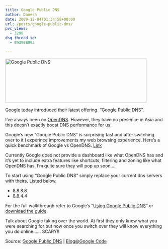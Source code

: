 ```yaml
---
title: Google Public DNS
author: Danesh
date: 2009-12-04T01:34:58+00:00
url: /posts/google-public-dns/
pvc_views:
  - 3290
dsq_thread_id:
  - 893908093

---
```

[<img loading="lazy" class="alignnone size-medium wp-image-1885" title="Google Public DNS" src="/wp-content/uploads/2009/12/Google-Public-DNS-449x140.png" alt="Google Public DNS" width="449" height="140" srcset="/wp-content/uploads/2009/12/Google-Public-DNS-449x140.png 449w, /wp-content/uploads/2009/12/Google-Public-DNS.png 786w" sizes="(max-width: 449px) 100vw, 449px" />][1]

Google today introduced their latest offering. &#8220;Google Public DNS&#8221;.

I&#8217;ve always been on [OpenDNS][2]. However, they have no presence in Asia and this doesn&#8217;t exactly boost DNS performance for us.

Google&#8217;s new &#8220;Google Public DNS&#8221; is surprising fast and after switching over to it I experince improvements my web browsing experience. Here&#8217;s a quick benchmark of Google vs OpenDNS. [Link][3]

Currently Google does not provide a dashboard like what OpenDNS has and it&#8217;s yet to include extra features like shortcuts, filtering and zoning like what OpenDNS has. I&#8217;m quite sure they will pop up soon&#8230;.

To start using &#8220;Google Public DNS&#8221; simply replace your current dns servers with theirs. Listed below,

  * 8.8.8.8
  * 8.8.4.4

For the full walkthrough refer to Google&#8217;s &#8220;[Using Google Public DNS][4]&#8221; or [download the guide][5].

Talk about Google taking over the world. At first they only knew what you were searching for but now once you switch over they will know everything you do online&#8230;&#8230; SCARY!!

Source: [Google Public DNS][6] | [Blog@Google Code][7]

 [1]: /wp-content/uploads/2009/12/Google-Public-DNS.png
 [2]: http://www.opendns.com/
 [3]: http://www.manu-j.com/blog/opendns-alternative-google-dns-rocks/403/
 [4]: http://code.google.com/speed/public-dns/docs/using.html
 [5]: http://code.google.com/speed/public-dns/images/using.pdf
 [6]: http://code.google.com/speed/public-dns/
 [7]: http://googlecode.blogspot.com/2009/12/introducing-google-public-dns-new-dns.html